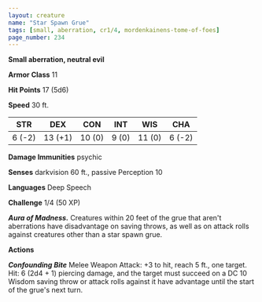 ```yaml
---
layout: creature
name: "Star Spawn Grue"
tags: [small, aberration, cr1/4, mordenkainens-tome-of-foes]
page_number: 234
---
```


**Small aberration, neutral evil**

**Armor Class** 11

**Hit Points** 17  (5d6)

**Speed** 30 ft.

|   STR   |   DEX   |   CON   |   INT   |   WIS   |   CHA   |
|:-------:|:-------:|:-------:|:-------:|:-------:|:-------:|
| 6 (-2) | 13 (+1) | 10 (0) | 9 (0) | 11 (0) | 6 (-2) |

**Damage Immunities** psychic

**Senses** darkvision 60 ft., passive Perception 10

**Languages** Deep Speech

**Challenge** 1/4 (50 XP)

***Aura of Madness.*** Creatures within 20 feet of the grue that aren't aberrations have disadvantage on saving throws, as well as on attack rolls against creatures other than a star spawn grue.

**Actions**

***Confounding Bite*** Melee Weapon Attack: +3 to hit, reach 5 ft., one target. Hit: 6 (2d4 + 1) piercing damage, and the target must succeed on a DC 10 Wisdom saving throw or attack rolls against it have advantage until the start of the grue's next turn.